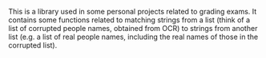 This is a library used in some personal projects related to grading exams. It contains some functions related to matching strings from a list (think of a list of corrupted people names, obtained from OCR) to strings from another list (e.g. a list of real people names, including the real names of those in the corrupted list).